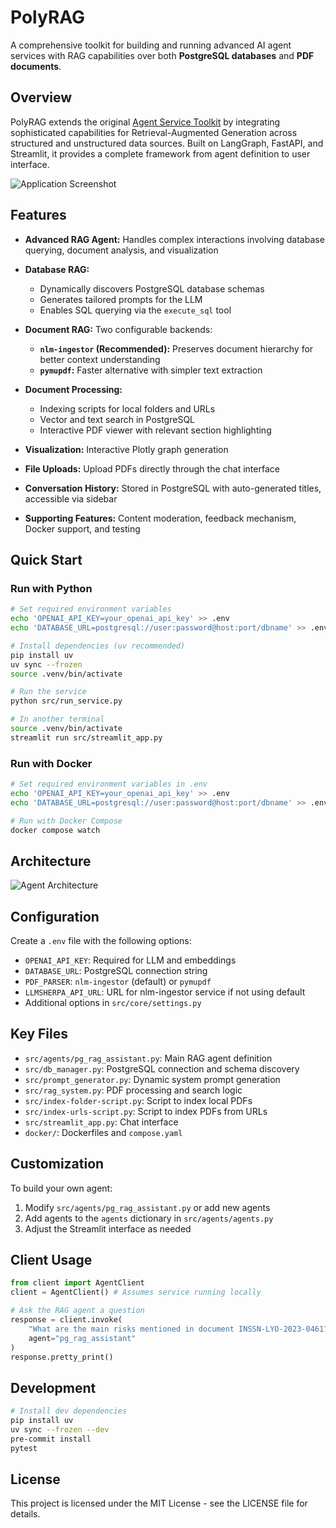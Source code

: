# PolyRAG

A comprehensive toolkit for building and running advanced AI agent services with RAG capabilities over both **PostgreSQL databases** and **PDF documents**.

## Overview

PolyRAG extends the original [Agent Service Toolkit](https://github.com/JoshuaC215/agent-service-toolkit) by integrating sophisticated capabilities for Retrieval-Augmented Generation across structured and unstructured data sources. Built on LangGraph, FastAPI, and Streamlit, it provides a complete framework from agent definition to user interface.

![Application Screenshot](media/app_screenshot.png)

## Features

- **Advanced RAG Agent:** Handles complex interactions involving database querying, document analysis, and visualization
- **Database RAG:** 
  - Dynamically discovers PostgreSQL database schemas
  - Generates tailored prompts for the LLM
  - Enables SQL querying via the `execute_sql` tool
  
- **Document RAG:** Two configurable backends:
  - **`nlm-ingestor` (Recommended):** Preserves document hierarchy for better context understanding
  - **`pymupdf`:** Faster alternative with simpler text extraction
  
- **Document Processing:**
  - Indexing scripts for local folders and URLs
  - Vector and text search in PostgreSQL
  - Interactive PDF viewer with relevant section highlighting
  
- **Visualization:** Interactive Plotly graph generation
- **File Uploads:** Upload PDFs directly through the chat interface
- **Conversation History:** Stored in PostgreSQL with auto-generated titles, accessible via sidebar
- **Supporting Features:** Content moderation, feedback mechanism, Docker support, and testing

## Quick Start

### Run with Python

```sh
# Set required environment variables
echo 'OPENAI_API_KEY=your_openai_api_key' >> .env
echo 'DATABASE_URL=postgresql://user:password@host:port/dbname' >> .env

# Install dependencies (uv recommended)
pip install uv
uv sync --frozen
source .venv/bin/activate

# Run the service
python src/run_service.py

# In another terminal
source .venv/bin/activate
streamlit run src/streamlit_app.py
```

### Run with Docker

```sh
# Set required environment variables in .env
echo 'OPENAI_API_KEY=your_openai_api_key' >> .env
echo 'DATABASE_URL=postgresql://user:password@host:port/dbname' >> .env

# Run with Docker Compose
docker compose watch
```

## Architecture

![Agent Architecture](media/agent_architecture.png)

## Configuration

Create a `.env` file with the following options:

- `OPENAI_API_KEY`: Required for LLM and embeddings
- `DATABASE_URL`: PostgreSQL connection string
- `PDF_PARSER`: `nlm-ingestor` (default) or `pymupdf`
- `LLMSHERPA_API_URL`: URL for nlm-ingestor service if not using default
- Additional options in `src/core/settings.py`

## Key Files

- `src/agents/pg_rag_assistant.py`: Main RAG agent definition
- `src/db_manager.py`: PostgreSQL connection and schema discovery
- `src/prompt_generator.py`: Dynamic system prompt generation
- `src/rag_system.py`: PDF processing and search logic
- `src/index-folder-script.py`: Script to index local PDFs
- `src/index-urls-script.py`: Script to index PDFs from URLs
- `src/streamlit_app.py`: Chat interface
- `docker/`: Dockerfiles and `compose.yaml`

## Customization

To build your own agent:

1. Modify `src/agents/pg_rag_assistant.py` or add new agents
2. Add agents to the `agents` dictionary in `src/agents/agents.py`
3. Adjust the Streamlit interface as needed

## Client Usage

```python
from client import AgentClient
client = AgentClient() # Assumes service running locally

# Ask the RAG agent a question
response = client.invoke(
    "What are the main risks mentioned in document INSSN-LYO-2023-0461?",
    agent="pg_rag_assistant"
)
response.pretty_print()
```

## Development

```sh
# Install dev dependencies
pip install uv
uv sync --frozen --dev
pre-commit install
pytest
```

## License

This project is licensed under the MIT License - see the LICENSE file for details.
